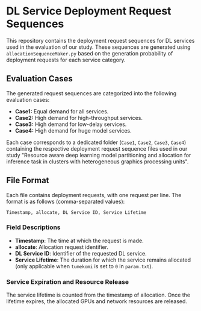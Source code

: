 # DL Service Deployment Request Sequences

This repository contains the deployment request sequences for DL services used in the evaluation of our study. These sequences are generated using `allocationSequenceMaker.py` based on the generation probability of deployment requests for each service category.

## Evaluation Cases

The generated request sequences are categorized into the following evaluation cases:

- **Case1:** Equal demand for all services.
- **Case2:** High demand for high-throughput services.
- **Case3:** High demand for low-delay services.
- **Case4:** High demand for huge model services.

Each case corresponds to a dedicated folder (`Case1`, `Case2`, `Case3`, `Case4`) containing the respective deployment request sequence files used in our study "Resource aware deep learning model partitioning and allocation for inference task in clusters with heterogeneous graphics processing units".

## File Format

Each file contains deployment requests, with one request per line. The format is as follows (comma-separated values):

```
Timestamp, allocate, DL Service ID, Service Lifetime
```

### Field Descriptions

- **Timestamp**: The time at which the request is made.
- **allocate**: Allocation request identifier.
- **DL Service ID**: Identifier of the requested DL service.
- **Service Lifetime**: The duration for which the service remains allocated (only applicable when `tumekomi` is set to `0` in `param.txt`).

### Service Expiration and Resource Release

The service lifetime is counted from the timestamp of allocation. Once the lifetime expires, the allocated GPUs and network resources are released.



